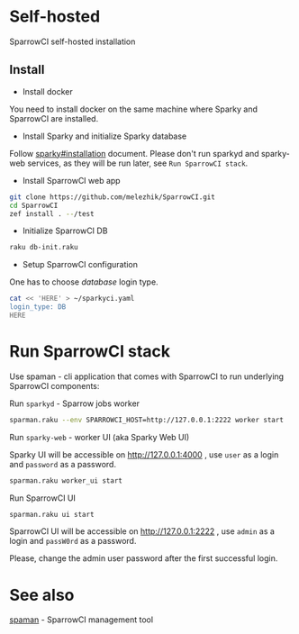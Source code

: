 # Self-hosted

SparrowCI self-hosted installation

## Install

* Install docker

You need to install docker on the same machine where Sparky and SparrowCI are installed.

* Install Sparky and initialize Sparky database

Follow [sparky#installation](https://github.com/melezhik/sparky#installation) document. 
Please don't run sparkyd and sparky-web services,
as they will be run later, see `Run SparrowCI stack`.

* Install SparrowCI web app

```bash
git clone https://github.com/melezhik/SparrowCI.git
cd SparrowCI
zef install . --/test
```

* Initialize SparrowCI DB

```bash
raku db-init.raku
```

* Setup SparrowCI configuration 

One has to choose _database_ login type.

```bash
cat << 'HERE' > ~/sparkyci.yaml
login_type: DB
HERE
```

# Run SparrowCI stack

Use spaman - cli application that comes with SparrowCI to run underlying SparrowCI components:

Run `sparkyd` - Sparrow jobs worker 

```bash
sparman.raku --env SPARROWCI_HOST=http://127.0.0.1:2222 worker start
```

Run `sparky-web` - worker UI (aka Sparky Web UI)

Sparky UI will be accessible on http://127.0.0.1:4000 , use `user` as a login and `password` as a password.

```bash
sparman.raku worker_ui start
```

Run SparrowCI UI

```bash
sparman.raku ui start
```

SparrowCI UI will be accessible on http://127.0.0.1:2222 , use `admin` as a login and `passW0rd` as a password.

Please, change the admin user password after the first successful login.

# See also

[spaman](sparman.md) - SparrowCI management tool
